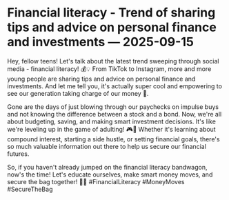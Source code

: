 # Financial literacy - Trend of sharing tips and advice on personal finance and investments — 2025-09-15

Hey, fellow teens! Let's talk about the latest trend sweeping through social media - financial literacy! 💰💡 From TikTok to Instagram, more and more young people are sharing tips and advice on personal finance and investments. And let me tell you, it's actually super cool and empowering to see our generation taking charge of our money 💪. 

Gone are the days of just blowing through our paychecks on impulse buys and not knowing the difference between a stock and a bond. Now, we're all about budgeting, saving, and making smart investment decisions. It's like we're leveling up in the game of adulting! 🎮💸 Whether it's learning about compound interest, starting a side hustle, or setting financial goals, there's so much valuable information out there to help us secure our financial futures.

So, if you haven't already jumped on the financial literacy bandwagon, now's the time! Let's educate ourselves, make smart money moves, and secure the bag together! 💼✨ #FinancialLiteracy #MoneyMoves #SecureTheBag